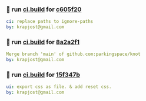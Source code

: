 ### 🔨 run [ci.build](https://github.com/krapjost/knot/actions/runs/4626453849) for [c605f20](https://github.com/krapjost/knot/commit/c605f20)
```yaml
ci: replace paths to ignore-paths
by: krapjost@gmail.com
```

### 🔨 run [ci.build](https://github.com/krapjost/knot/actions/runs/4626739390) for [8a2a2f1](https://github.com/krapjost/knot/commit/8a2a2f1)
```yaml
Merge branch 'main' of github.com:parkingspace/knot
by: krapjost@gmail.com
```

### 🔨 run [ci.build](https://github.com/krapjost/knot/actions/runs/4627247694) for [15f347b](https://github.com/krapjost/knot/commit/15f347b)
```yaml
ui: export css as file. & add reset css.
by: krapjost@gmail.com
```

